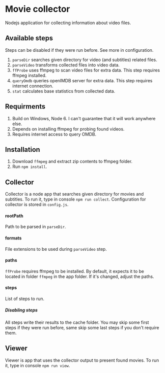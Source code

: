# Movie collector
Nodejs application for collecting information about video files.

## Available steps
Steps can be disabled if they were run before. See more in configuration.
1. `parseDir` searches given directory for video (and subtitles) related files.
2. `parseVideo` transforms collected files into video data.
3. `ffProbe` uses ffmpeg to scan video files for extra data. This step requires ffmpeg installed.
4. `queryOmdb` queries openIMDB server for extra data. This step requires internet connection.
6. `stat` calculates base statistics from collected data.

## Requirments
1. Build on Windows, Node 6. I can't guarantee that it will work anywhere else.
2. Depends on installing ffmpeg for probing found videos.
3. Requires internet access to query OMDB.

## Installation
1. Download `ffmpeg` and extract zip contents to ffmpeg folder.
2. Run `npm install`.

## Collector
Collector is a node app that searches given directory for movies and subtitles. To run it, type in console `npm run collect`. Configuration for collector is stored in `config.js`.

#### rootPath
Path to be parsed in `parseDir`.

#### formats
File extensions to be used during `parseVideo` step.

#### paths
`ffProbe` requires ffmpeg to be installed. By default, it expects it to be located in folder `ffmpeg` in the app folder. If it's changed, adjust the paths.

#### steps
List of steps to run.

##### Disabling steps
All steps write their results to the cache folder. You may skip some first steps if they were run before, same skip some last steps if you don't require them.

## Viewer
Viewer is app that uses the collector output to present found movies. To run it, type in console `npm run view`.
